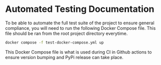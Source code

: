 # Automated Testing Documentation

To be able to automate the full test suite of the project to ensure
general compliance, you will need to run the following Docker Compose file.
This file should be ran from the root project directory everytime.

```sh
docker compose -f test-docker-compose.yml up
```

This Docker Compose file is what is used during CI in Github actions to
ensure version bumping and PyPi release can take place.